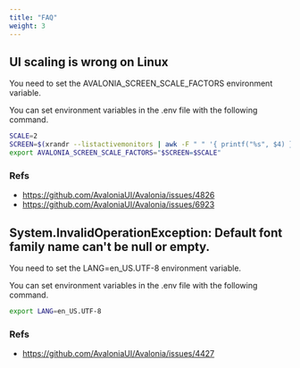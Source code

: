 ```yaml
---
title: "FAQ"
weight: 3
---
```


## UI scaling is wrong on Linux

You need to set the AVALONIA_SCREEN_SCALE_FACTORS environment variable.

You can set environment variables in the .env file with the following command.

```sh
SCALE=2
SCREEN=$(xrandr --listactivemonitors | awk -F " " '{ printf("%s", $4) }')
export AVALONIA_SCREEN_SCALE_FACTORS="$SCREEN=$SCALE"
```

### Refs
- https://github.com/AvaloniaUI/Avalonia/issues/4826
- https://github.com/AvaloniaUI/Avalonia/issues/6923

## System.InvalidOperationException: Default font family name can't be null or empty.

You need to set the LANG=en_US.UTF-8 environment variable.

You can set environment variables in the .env file with the following command.

```sh
export LANG=en_US.UTF-8
```

### Refs
- https://github.com/AvaloniaUI/Avalonia/issues/4427

